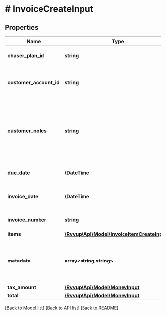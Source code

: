 # # InvoiceCreateInput

## Properties

Name | Type | Description | Notes
------------ | ------------- | ------------- | -------------
**chaser_plan_id** | **string** | The ID of the chaser plan to use. | [optional]
**customer_account_id** | **string** | The ID of the customer account to invoice. |
**customer_notes** | **string** | Customer notes to be added to the invoice. This will be shown to the customer on the invoice. | [optional]
**due_date** | **\DateTime** | The date invoice is due for. | [optional]
**invoice_date** | **\DateTime** | The created date of the invoice. |
**invoice_number** | **string** | The number of the invoice. |
**items** | [**\Rvvup\Api\Model\InvoiceItemCreateInput[]**](InvoiceItemCreateInput.md) |  |
**metadata** | **array<string,string>** | Key value pairs to store additional information about the invoice. | [optional]
**tax_amount** | [**\Rvvup\Api\Model\MoneyInput**](MoneyInput.md) |  | [optional]
**total** | [**\Rvvup\Api\Model\MoneyInput**](MoneyInput.md) |  |

[[Back to Model list]](../../README.md#models) [[Back to API list]](../../README.md#endpoints) [[Back to README]](../../README.md)
